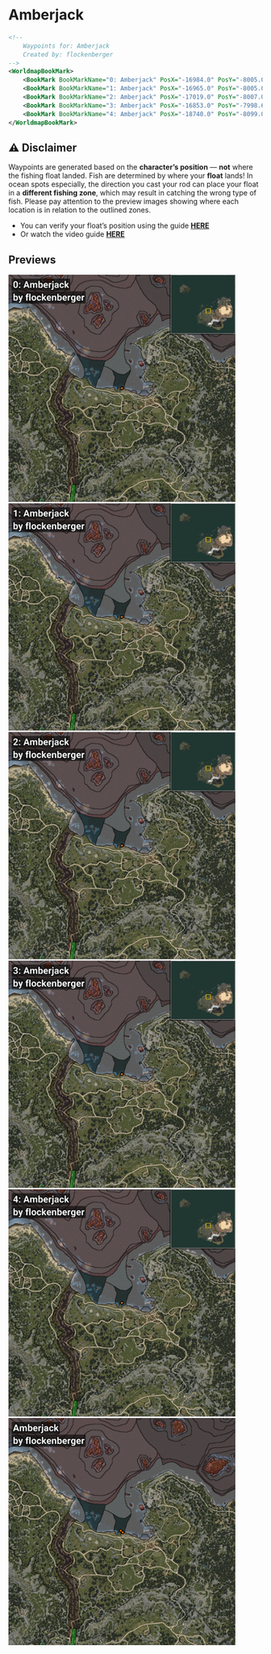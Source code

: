 # Amberjack
```xml
<!--
    Waypoints for: Amberjack
    Created by: flockenberger
-->
<WorldmapBookMark>
    <BookMark BookMarkName="0: Amberjack" PosX="-16984.0" PosY="-8005.0" PosZ="91877.0" />
    <BookMark BookMarkName="1: Amberjack" PosX="-16965.0" PosY="-8005.0" PosZ="91905.0" />
    <BookMark BookMarkName="2: Amberjack" PosX="-17019.0" PosY="-8007.0" PosZ="91884.0" />
    <BookMark BookMarkName="3: Amberjack" PosX="-16853.0" PosY="-7998.6006" PosZ="91843.0" />
    <BookMark BookMarkName="4: Amberjack" PosX="-18740.0" PosY="-8099.0" PosZ="93465.0" />
</WorldmapBookMark>
```

## ⚠️ Disclaimer
Waypoints are generated based on the __**character’s position**__ — __not__ where the fishing float landed.
Fish are determined by where your **float** lands!
In ocean spots especially, the direction you cast your rod can place your float in a **different fishing zone**, which may result in catching the wrong type of fish.
Please pay attention to the preview images showing where each location is in relation to the outlined zones.

- You can verify your float’s position using the guide [**HERE**](https://flockenberger.github.io/bdo-fish-position/)
- Or watch the video guide [**HERE**](https://youtu.be/t-VXcRoNojk)

## Previews
<img src="./Amberjack_0_Preview.webp" width="450"/> <img src="./Amberjack_1_Preview.webp" width="450"/> <img src="./Amberjack_2_Preview.webp" width="450"/> <img src="./Amberjack_3_Preview.webp" width="450"/> <img src="./Amberjack_4_Preview.webp" width="450"/> <img src="./Amberjack_Preview.webp" width="450"/> 